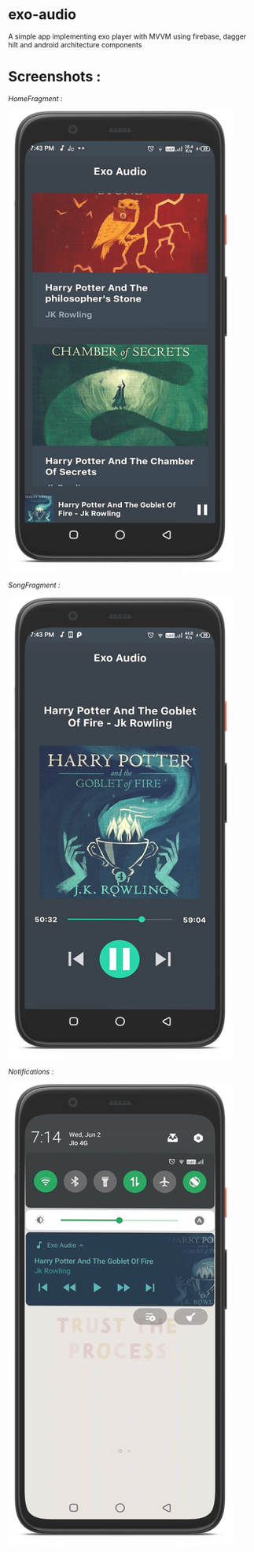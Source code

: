 # exo-audio
A simple app implementing exo player with MVVM using firebase, dagger hilt and android architecture components

<h1>Screenshots : </h1>

<i>HomeFragment : </i>

<img src = "screenshots/first.png"></img>

<i> SongFragment : </i>

<img src = "screenshots/second.png"></img>

<i> Notifications : </i> 

<img src = "screenshots/third.png"></img>
